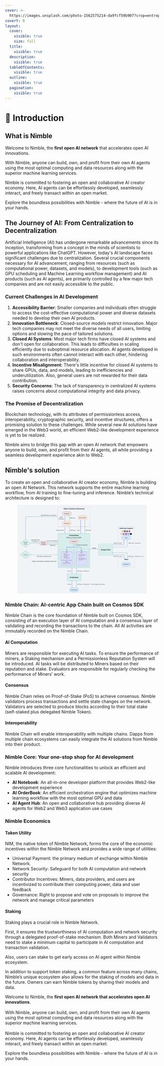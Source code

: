 ```yaml
---
cover: >-
  https://images.unsplash.com/photo-1562575214-da9fcf59b907?crop=entropy&cs=srgb&fm=jpg&ixid=M3wxOTcwMjR8MHwxfHNlYXJjaHw1fHxsaWdodHxlbnwwfHx8fDE3MTQwMzgyMjd8MA&ixlib=rb-4.0.3&q=85
coverY: 0
layout:
  cover:
    visible: true
    size: full
  title:
    visible: true
  description:
    visible: true
  tableOfContents:
    visible: true
  outline:
    visible: true
  pagination:
    visible: true
---
```


# 🔅 Introduction

## What is Nimble

Welcome to Nimble, the **first open AI network** that accelerates open AI innovations.

With Nimble, anyone can build, own, and profit from their own AI agents using the most optimal computing and data resources along with the superior machine learning services.

Nimble is committed to fostering an open and collaborative AI creator economy. Here, AI agents can be effortlessly developed, seamlessly interact, and freely transact within an open market.

Explore the boundless possibilities with Nimble - where the future of AI is in your hands.

## The Journey of AI: From Centralization to Decentralization&#x20;

Artificial Intelligence (AI) has undergone remarkable advancements since its inception, transforming from a concept in the minds of scientists to powerful applications like ChatGPT. However, today's AI landscape faces significant challenges due to centralization. Several crucial components necessary for AI advancement, ranging from resources (such as computational power, datasets, and models), to development tools (such as GPU scheduling and Machine Learning workflow management) and AI products (such as AI agents), are primarily controlled by a few major tech companies and are not easily accessible to the public.

### **Current Challenges in AI Development**

1. **Accessibility Barrier**: Smaller companies and individuals often struggle to access the cost-effective computational power and diverse datasets needed to develop their own AI products.
2. **Innovation Bottleneck**: Closed-source models restrict innovation. Major tech companies may not meet the diverse needs of all users, limiting options and slowing the pace of tailored solutions.
3. **Closed AI Systems**: Most major tech firms have closed AI systems and don't open for collaboration. This leads to difficulties in scaling efficiently due to suboptimal resource allocation. AI agents developed in such environments often cannot interact with each other, hindering collaboration and interoperability.
4. **Incentive Misalignment:** There's little incentive for closed AI systems to share GPUs, data, and models, leading to inefficiencies and underutilization. Also, general users are not rewarded for their data contribution.&#x20;
5. **Security Concerns:** The lack of transparency in centralized AI systems raises concerns about computational integrity and data privacy.&#x20;

### **The Promise of Decentralization**

Blockchain technology, with its attributes of permissionless access, interoperability, cryptographic security, and incentive structures, offers a promising solution to these challenges. While several new AI solutions have emerged in the Web3 world, an efficient Web2-like development experience is yet to be realized.

Nimble aims to bridge this gap with an open AI network that empowers anyone to build, own, and profit from their AI agents, all while providing a seamless development experience akin to Web2.&#x20;

## Nimble's solution &#x20;

To create an open and collaborative AI creator economy, Nimble is building an open AI Network. This network supports the entire machine learning workflow, from AI training to fine-tuning and inference. Nimble’s technical architecture is designed to:

<figure><img src=".gitbook/assets/螢幕截圖 2024-06-23 下午9.38.18.png" alt=""><figcaption></figcaption></figure>

### **Nimble Chain: AI-centric App Chain built on Cosmos SDK**&#x20;

Nimble Chain is the core foundation of Nimble built on Cosmos SDK, consisting of an execution layer of AI computation and a consensus layer of validating and recording the transactions to the chain. All AI activities are immutably recorded on the Nimble Chain.

#### **AI Computation**

Miners are responsible for executing AI tasks. To ensure the performance of miners, a Staking mechanism and a Permissionless Reputation System will be introduced. AI tasks will be distributed to Miners based on their reputation and stake. Evaluators are responsible for regularly checking the performance of Miners’ work.

#### Consensus&#x20;

Nimble Chain relies on Proof-of-Stake (PoS) to achieve consensus. Nimble validators process transactions and settle state changes on the network. Validators are selected to produce blocks according to their total stake (self-staked plus delegated Nimble Token).&#x20;

#### Interoperability

Nimble Chain will enable interoperability with multiple chains. Dapps from multiple chain ecosystems can easily integrate the AI solutions from Nimble into their product.

### Nimble Core: Your one-stop shop for AI development&#x20;

Nimble introduces three core functionalities to unlock an efficient and scalable AI development:&#x20;

* **AI Notebook**: An all-in-one developer platform that provides Web2-like development experience&#x20;
* **AI OrderBook**: An efficient orchestration engine that optimizes machine learning workflow with the most optimal GPU and data
* **AI Agent Hub**: An open and collaborative hub providing diverse AI agents for Web2 and Web3 application use cases

### Nimble Economics

#### Token Utility&#x20;

NIM, the native token of Nimble Network, forms the core of the economic incentives within the Nimble Network and provides a wide range of utilities:&#x20;

* Universal Payment: the primary medium of exchange within Nimble Network.&#x20;
* Network Security: Safeguard for both AI computation and network security&#x20;
* Contributor Incentives: Miners, data providers, and users are incentivized to contribute their computing power, data and user feedback&#x20;
* Governance: Right to propose and vote on proposals to improve the network and manage critical parameters

#### Staking&#x20;

Staking plays a crucial role in Nimble Network.

First, it ensures the trustworthiness of AI computation and network security through a delegated proof-of-stake mechanism. Both Miners and Validators need to stake a minimum capital to participate in AI computation and transaction validation.&#x20;

Also, users can stake to get early access on AI agent within Nimble ecosystem.&#x20;

In addition to support token staking, a common feature across many chains, Nimble’s unique ecosystem also allows for the staking of models and data in the future. Owners can earn Nimble tokens by sharing their models and data.

Welcome to Nimble, the **first open AI network that accelerates open AI innovations**. \
\
With Nimble, anyone can build, own, and profit from their own AI agents using the most optimal computing and data resources along with the superior machine learning services. \
\
Nimble is committed to fostering an open and collaborative AI creator economy. Here, AI agents can be effortlessly developed, seamlessly interact, and freely transact within an open market.

Explore the boundless possibilities with Nimble - where the future of AI is in your hands.
